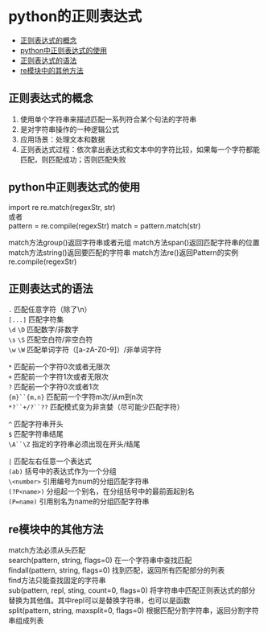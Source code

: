 # python的正则表达式

* [正则表达式的概念](#正则表达式的概念)
* [python中正则表达式的使用](#python中正则表达式的使用)
* [正则表达式的语法](#正则表达式的语法)
* [re模块中的其他方法](#re模块中的其他方法)

## 正则表达式的概念
1. 使用单个字符串来描述匹配一系列符合某个句法的字符串
2. 是对字符串操作的一种逻辑公式
3. 应用场景：处理文本和数据
4. 正则表达式过程：依次拿出表达式和文本中的字符比较，如果每一个字符都能匹配，则匹配成功；否则匹配失败

## python中正则表达式的使用
import re
re.match(regexStr, str)  
或者  
pattern = re.compile(regexStr)
match = pattern.match(str)

match方法group()返回字符串或者元组
match方法span()返回匹配字符串的位置
match方法string()返回要匹配的字符串
match方法re()返回Pattern的实例re.compile(regexStr)

## 正则表达式的语法
`.`                    匹配任意字符（除了\n）  
`[...]`                匹配字符集  
`\d` `\D`              匹配数字/非数字  
`\s`  `\S`             匹配空白符/非空白符  
`\w`  `\W`             匹配单词字符（[a-zA-Z0-9]）/非单词字符  

`*`                    匹配前一个字符0次或者无限次  
`+`                    匹配前一个字符1次或者无限次  
`?`                    匹配前一个字符0次或者1次  
`{m}``{m,n}`           匹配前一个字符m次/从m到n次  
`*?``+/?``??`          匹配模式变为非贪婪（尽可能少匹配字符）  

`^`                    匹配字符串开头  
`$`                    匹配字符串结尾  
`\A``\Z`               指定的字符串必须出现在开头/结尾  

`|`                    匹配左右任意一个表达式  
`(ab)`                 括号中的表达式作为一个分组  
`\<number>`            引用编号为num的分组匹配字符串  
`(?P<name>)`           分组起一个别名，在分组括号中的最前面起别名  
`(P=name)`             引用别名为name的分组匹配字符串  

## re模块中的其他方法
match方法必须从头匹配  
search(pattern, string, flags=0) 在一个字符串中查找匹配  
findall(pattern, string, flags=0) 找到匹配，返回所有匹配部分的列表  
find方法只能查找固定的字符串  
sub(pattern, repl, sting, count=0, flags=0) 将字符串中匹配正则表达式的部分替换为其他值。其中repl可以是替换字符串，也可以是函数  
split(pattern, string, maxsplit=0, flags=0) 根据匹配分割字符串，返回分割字符串组成列表  

